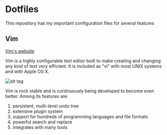 # Dotfiles
This repository has my important configuration files for several features

## Vim
[Vim's website](http://www.vim.org/)

Vim is a highly configurable text editor built to make creating and changing any kind of text very efficient. It is included as "vi" with most UNIX systems and with Apple OS X. 

![alt tag](https://upload.wikimedia.org/wikipedia/commons/4/4f/Icon-Vim.svg)

Vim is rock stable and is continuously being developed to become even better. Among its features are:
1) persistent, multi-level undo tree
2) extensive plugin system
3) support for hundreds of programming languages and file formats
4) powerful search and replace
5) integrates with many tools


